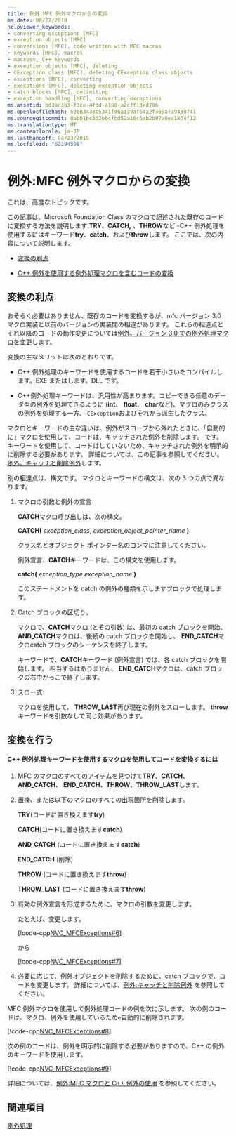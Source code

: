 ```yaml
---
title: 例外:MFC 例外マクロからの変換
ms.date: 08/27/2018
helpviewer_keywords:
- converting exceptions [MFC]
- exception objects [MFC]
- conversions [MFC], code written with MFC macros
- keywords [MFC], macros
- macrosv, C++ keywords
- exception objects [MFC], deleting
- CException class [MFC], deleting CException class objects
- exceptions [MFC], converting
- exceptions [MFC], deleting exception objects
- catch blocks [MFC], delimiting
- exception handling [MFC], converting exceptions
ms.assetid: bd3ac3b3-f3ce-4fdd-a168-a2cff13ed796
ms.openlocfilehash: 59b83438d5341fd6a139af64a2f365a739438741
ms.sourcegitcommit: 0ab61bc3d2b6cfbd52a16c6ab2b97a8ea1864f12
ms.translationtype: MT
ms.contentlocale: ja-JP
ms.lasthandoff: 04/23/2019
ms.locfileid: "62394508"
---
```

# <a name="exceptions-converting-from-mfc-exception-macros"></a>例外:MFC 例外マクロからの変換

これは、高度なトピックです。

この記事は、Microsoft Foundation Class のマクロで記述された既存のコードに変換する方法を説明します:**TRY**、**CATCH,** 、**THROW**など -C++ 例外処理を使用するにはキーワード**try**、**catch**、および**throw**します。 ここでは、次の内容について説明します。

- [変換の利点](#_core_advantages_of_converting)

- [C++ 例外を使用する例外処理マクロを含むコードの変換](#_core_doing_the_conversion)

##  <a name="_core_advantages_of_converting"></a> 変換の利点

おそらく必要はありません、既存のコードを変換するが、mfc バージョン 3.0 マクロ実装と以前のバージョンの実装間の相違があります。 これらの相違点とそれ以降のコードの動作変更については[例外。バージョン 3.0 での例外処理マクロを変更](../mfc/exceptions-changes-to-exception-macros-in-version-3-0.md)します。

変換の主なメリットは次のとおりです。

- C++ 例外処理のキーワードを使用するコードを若干小さいをコンパイルします。EXE またはします。DLL です。

- C++例外処理キーワードは、汎用性が高まります。コピーできる任意のデータ型の例外を処理できるように (**int**、 **float**、 **char**など)、マクロのみクラスの例外を処理する一方、 `CException`およびそれから派生したクラス。

マクロとキーワードの主な違いは、例外がスコープから外れたときに、「自動的に」マクロを使用して、コードは、キャッチされた例外を削除します。 です。 キーワードを使用して、コードはしていないため、キャッチされた例外を明示的に削除する必要があります。 詳細については、この記事を参照してください。[例外。キャッチと削除例外](../mfc/exceptions-catching-and-deleting-exceptions.md)します。

別の相違点は、構文です。 マクロとキーワードの構文は、次の 3 つの点で異なります。

1. マクロの引数と例外の宣言

   **CATCH**マクロ呼び出しは、次の構文。

   **CATCH(** *exception_class*, *exception_object_pointer_name* **)**

   クラス名とオブジェクト ポインター名のコンマに注意してください。

   例外宣言、**CATCH**キーワードは、この構文を使用します。

   **catch(** *exception_type* *exception_name* **)**

   このステートメントを catch の例外の種類を示しますブロックで処理します。

2. Catch ブロックの区切り。

   マクロで、**CATCH**マクロ (とその引数) は、最初の catch ブロックを開始、 **AND_CATCH**マクロは、後続の catch ブロックを開始し、 **END_CATCH**マクロcatch ブロックのシーケンスを終了します。

   キーワードで、**CATCH**キーワード (例外宣言) では、各 catch ブロックを開始します。 相当するはありません、 **END_CATCH**マクロは、catch ブロックの右中かっこで終了します。

3. スロー式:

   マクロを使用して、 **THROW_LAST**再び現在の例外をスローします。 **throw**キーワードを引数なしで同じ効果があります。

##  <a name="_core_doing_the_conversion"></a> 変換を行う

#### <a name="to-convert-code-using-macros-to-use-the-c-exception-handling-keywords"></a>C++ 例外処理キーワードを使用するマクロを使用してコードを変換するには

1. MFC のマクロのすべてのアイテムを見つけて**TRY**、**CATCH**、 **AND_CATCH**、 **END_CATCH**、**THROW**、**THROW_LAST**します。

2. 置換、または以下のマクロのすべての出現箇所を削除します。

   **TRY**(コードに置き換えます**try**)

   **CATCH**(コードに置き換えます**catch**)

   **AND_CATCH** (コードに置き換えます**catch**)

   **END_CATCH** (削除)

   **THROW** (コードに置き換えます**throw**)

   **THROW_LAST** (コードに置き換えます**throw**)

3. 有効な例外宣言を形成するために、マクロの引数を変更します。

   たとえば、変更します。

   [!code-cpp[NVC_MFCExceptions#6](../mfc/codesnippet/cpp/exceptions-converting-from-mfc-exception-macros_1.cpp)]

   から

   [!code-cpp[NVC_MFCExceptions#7](../mfc/codesnippet/cpp/exceptions-converting-from-mfc-exception-macros_2.cpp)]

4. 必要に応じて、例外オブジェクトを削除するために、catch ブロックで、コードを変更します。 詳細については、[例外:キャッチと削除例外](../mfc/exceptions-catching-and-deleting-exceptions.md) を参照してください。

MFC 例外マクロを使用して例外処理コードの例を次に示します。 次の例のコードは、マクロ、例外を使用しているため`e`自動的に削除されます。

[!code-cpp[NVC_MFCExceptions#8](../mfc/codesnippet/cpp/exceptions-converting-from-mfc-exception-macros_3.cpp)]

次の例のコードは、例外を明示的に削除する必要がありますので、C++ の例外のキーワードを使用します。

[!code-cpp[NVC_MFCExceptions#9](../mfc/codesnippet/cpp/exceptions-converting-from-mfc-exception-macros_4.cpp)]

詳細については、[例外:MFC マクロと C++ 例外の使用](../mfc/exceptions-using-mfc-macros-and-cpp-exceptions.md) を参照してください。

## <a name="see-also"></a>関連項目

[例外処理](../mfc/exception-handling-in-mfc.md)<br/>
